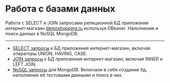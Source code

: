 # Работа с базами данных

Работа с SELECT и JOIN запросами реляционной БД приложения интернет-магазин [demoshopping.ru](https://demoshopping.ru/) используя DBeaver. Наполнение и поиск данных в NoSQL MongoDB.

---

- [SELECT запросы](https://docs.google.com/spreadsheets/d/1yz0G9C3DvrLw4PH6ur4N87R46qRMjJr53dlfaZEINTY/edit?usp=sharing) к БД приложения интернет-магазин, включая операторы UNION, HAVING, CASE.
- [JOIN запросы](https://docs.google.com/spreadsheets/d/1AAEf480q0K0l1UUtx_HBXl4PL4WYMEPElkOyXNR2lGc/edit?usp=sharing) к БД приложения интернет-магазин, включая INNER и LEFT JOIN.
- [NoSQL запросы](https://docs.google.com/spreadsheets/d/19hikNfnwgDttK7g2qNy1fMhc28BMSDJgslkd4tIvLGE/edit?usp=sharing) для MongoDB. Включали в себя создание бд, наполнение её тестовыми данными и поиск в них.
